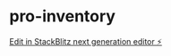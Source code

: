 # pro-inventory

[Edit in StackBlitz next generation editor ⚡️](https://stackblitz.com/~/github.com/rekaciptadigital/pro-inventory)